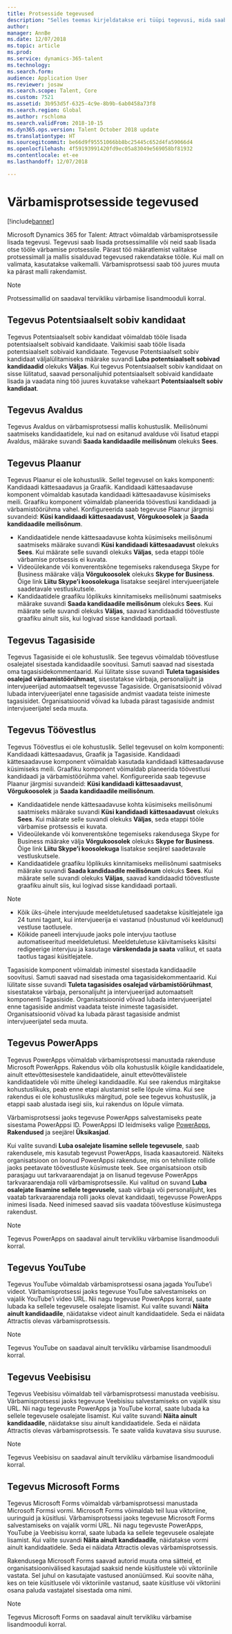 ```yaml
---
title: Protsesside tegevused
description: "Selles teemas kirjeldatakse eri tüüpi tegevusi, mida saab kasutada värbamisprotsessis."
author: 
manager: AnnBe
ms.date: 12/07/2018
ms.topic: article
ms.prod: 
ms.service: dynamics-365-talent
ms.technology: 
ms.search.form: 
audience: Application User
ms.reviewer: josaw
ms.search.scope: Talent, Core
ms.custom: 7521
ms.assetid: 3b953d5f-6325-4c9e-8b9b-6ab0458a73f8
ms.search.region: Global
ms.author: rschloma
ms.search.validFrom: 2018-10-15
ms.dyn365.ops.version: Talent October 2018 update
ms.translationtype: HT
ms.sourcegitcommit: be66d9f95551066bb8bc25445c652d4fa59066d4
ms.openlocfilehash: 4f59193991420fd9ec05a83049e569058bf81932
ms.contentlocale: et-ee
ms.lasthandoff: 12/07/2018

---
```


# <a name="activities-in-the-hiring-processes"></a>Värbamisprotsesside tegevused

[!include[banner](../includes/banner.md)]

Microsoft Dynamics 365 for Talent: Attract võimaldab värbamisprotsessile lisada tegevusi. Tegevusi saab lisada protsessimallile või neid saab lisada otse tööle värbamise protsessile. Pärast töö määratlemist valitakse protsessimall ja mallis sisalduvad tegevused rakendatakse tööle. Kui mall on valimata, kasutatakse vaikemalli. Värbamisprotsessi saab töö juures muuta ka pärast malli rakendamist.

> [!NOTE] 
> Protsessimallid on saadaval tervikliku värbamise lisandmooduli korral.

## <a name="prospect-activity"></a>Tegevus Potentsiaalselt sobiv kandidaat

Tegevus Potentsiaalselt sobiv kandidaat võimaldab tööle lisada potentsiaalselt sobivaid kandidaate. Vaikimisi saab tööle lisada potentsiaalselt sobivaid kandidaate. Tegevuse Potentsiaalselt sobiv kandidaat väljalülitamiseks määrake suvandi **Luba potentsiaalselt sobivad kandidaadid** olekuks **Väljas**. Kui tegevus Potentsiaalselt sobiv kandidaat on sisse lülitatud, saavad personalijuhid potentsiaalselt sobivaid kandidaate lisada ja vaadata ning töö juures kuvatakse vahekaart **Potentsiaalselt sobiv kandidaat**.

## <a name="application-activity"></a>Tegevus Avaldus

Tegevus Avaldus on värbamisprotsessi mallis kohustuslik. Meilisõnumi saatmiseks kandidaatidele, kui nad on esitanud avalduse või lisatud etappi Avaldus, määrake suvandi **Saada kandidaadile meilisõnum** olekuks **Sees**.

## <a name="scheduler-activity"></a>Tegevus Plaanur

Tegevus Plaanur ei ole kohustuslik. Sellel tegevusel on kaks komponenti: Kandidaadi kättesaadavus ja Graafik. Kandidaadi kättesaadavuse komponent võimaldab kasutada kandidaadi kättesaadavuse küsimiseks meili. Graafiku komponent võimaldab planeerida töövestlusi kandidaadi ja värbamistöörühma vahel. Konfigureerida saab tegevuse Plaanur järgmisi suvandeid: **Küsi kandidaadi kättesaadavust**, **Võrgukoosolek** ja **Saada kandidaadile meilisõnum**.

- Kandidaatidele nende kättesaadavuse kohta küsimiseks meilisõnumi saatmiseks määrake suvandi **Küsi kandidaadi kättesaadavust** olekuks **Sees**. Kui määrate selle suvandi olekuks **Väljas**, seda etappi tööle värbamise protsessis ei kuvata.
- Videoülekande või konverentskõne tegemiseks rakendusega Skype for Business määrake välja **Võrgukoosolek** olekuks **Skype for Business**. Õige link **Liitu Skype’i koosolekuga** lisatakse seejärel intervjueerijatele saadetavale vestluskutsele.
- Kandidaatidele graafiku lõplikuks kinnitamiseks meilisõnumi saatmiseks määrake suvandi **Saada kandidaadile meilisõnum** olekuks **Sees**. Kui määrate selle suvandi olekuks **Väljas**, saavad kandidaadid töövestluste graafiku ainult siis, kui logivad sisse kandidaadi portaali.

## <a name="feedback-activity"></a>Tegevus Tagasiside

Tegevus Tagasiside ei ole kohustuslik. See tegevus võimaldab töövestluse osalejatel sisestada kandidaadile soovitusi. Samuti saavad nad sisestada oma tagasisidekommentaarid. Kui lülitate sisse suvandi **Tuleta tagasisides osalejad värbamistöörühmast**, sisestatakse värbaja, personalijuht ja intervjueerijad automaatselt tegevusse Tagasiside. Organisatsioonid võivad lubada intervjueerijatel enne tagasiside andmist vaadata teiste inimeste tagasisidet. Organisatsioonid võivad ka lubada pärast tagasiside andmist intervjueerijatel seda muuta.

## <a name="interview-activity"></a>Tegevus Töövestlus

Tegevus Töövestlus ei ole kohustuslik. Sellel tegevusel on kolm komponenti: Kandidaadi kättesaadavus, Graafik ja Tagasiside. Kandidaadi kättesaadavuse komponent võimaldab kasutada kandidaadi kättesaadavuse küsimiseks meili. Graafiku komponent võimaldab planeerida töövestlusi kandidaadi ja värbamistöörühma vahel. Konfigureerida saab tegevuse Plaanur järgmisi suvandeid: **Küsi kandidaadi kättesaadavust**, **Võrgukoosolek** ja **Saada kandidaadile meilisõnum**.

- Kandidaatidele nende kättesaadavuse kohta küsimiseks meilisõnumi saatmiseks määrake suvandi **Küsi kandidaadi kättesaadavust** olekuks **Sees**. Kui määrate selle suvandi olekuks **Väljas**, seda etappi tööle värbamise protsessis ei kuvata.
- Videoülekande või konverentskõne tegemiseks rakendusega Skype for Business määrake välja **Võrgukoosolek** olekuks **Skype for Business**. Õige link **Liitu Skype’i koosolekuga** lisatakse seejärel saadetavale vestluskutsele.
- Kandidaatidele graafiku lõplikuks kinnitamiseks meilisõnumi saatmiseks määrake suvandi **Saada kandidaadile meilisõnum** olekuks **Sees**. Kui määrate selle suvandi olekuks **Väljas**, saavad kandidaadid töövestluste graafiku ainult siis, kui logivad sisse kandidaadi portaali.

>[!NOTE]
> - Kõik üks-ühele intervjuude meeldetuletused saadetakse küsitlejatele iga 24 tunni tagant, kui intervjueerija ei vastanud (nõustunud või keeldunud) vestluse taotlusele.
> - Kõikide paneeli intervjuude jaoks pole intervjuu taotluse automatiseeritud meeldetuletusi. Meeldetuletuse käivitamiseks käsitsi redigeerige intervjuu ja kasutage **värskendada ja saata** valikut, et saata taotlus tagasi küsitlejatele.

Tagasiside komponent võimaldab inimestel sisestada kandidaadile soovitusi. Samuti saavad nad sisestada oma tagasisidekommentaarid. Kui lülitate sisse suvandi **Tuleta tagasisides osalejad värbamistöörühmast**, sisestatakse värbaja, personalijuht ja intervjueerijad automaatselt komponenti Tagasiside. Organisatsioonid võivad lubada intervjueerijatel enne tagasiside andmist vaadata teiste inimeste tagasisidet. Organisatsioonid võivad ka lubada pärast tagasiside andmist intervjueerijatel seda muuta.

## <a name="powerapps-activity"></a>Tegevus PowerApps

Tegevus PowerApps võimaldab värbamisprotsessi manustada rakenduse Microsoft PowerApps. Rakendus võib olla kohustuslik kõigile kandidaatidele, ainult ettevõttesisestele kandidaatidele, ainult ettevõttevälistele kandidaatidele või mitte ühelegi kandidaadile. Kui see rakendus märgitakse kohustuslikuks, peab enne etapi alustamist selle lõpule viima. Kui see rakendus ei ole kohustuslikuks märgitud, pole see tegevus kohustuslik, ja etappi saab alustada isegi siis, kui rakendus on lõpule viimata.

Värbamisprotsessi jaoks tegevuse PowerApps salvestamiseks peate sisestama PowerAppsi ID. PowerAppsi ID leidmiseks valige [PowerApps](https://web.powerapps.com), **Rakendused** ja seejärel **Üksikasjad**.

Kui valite suvandi **Luba osalejate lisamine sellele tegevusele**, saab rakendusele, mis kasutab tegevust PowerApps, lisada kaasautoreid. Näiteks organisatsioon on loonud PowerAppsi rakenduse, mis on tehniliste rollide jaoks peetavate töövestluste küsimuste teek. See organisatsioon otsib parasjagu uut tarkvaraarendajat ja on lisanud tegevuse PowerApps tarkvaraarendaja rolli värbamisprotsessile. Kui valitud on suvand **Luba osalejate lisamine sellele tegevusele**, saab värbaja või personalijuht, kes vaatab tarkvaraarendaja rolli jaoks olevat kandidaati, tegevusse PowerApps inimesi lisada. Need inimesed saavad siis vaadata töövestluse küsimustega rakendust.

> [!NOTE]
> Tegevus PowerApps on saadaval ainult tervikliku värbamise lisandmooduli korral.

## <a name="youtube-activity"></a>Tegevus YouTube

Tegevus YouTube võimaldab värbamisprotsessi osana jagada YouTube’i videot. Värbamisprotsessi jaoks tegevuse YouTube salvestamiseks on vajalik YouTube’i video URL. Nii nagu tegevuse PowerApps korral, saate lubada ka sellele tegevusele osalejate lisamist. Kui valite suvandi **Näita ainult kandidaadile**, näidatakse videot ainult kandidaatidele. Seda ei näidata Attractis olevas värbamisprotsessis.

> [!NOTE]
> Tegevus YouTube on saadaval ainult tervikliku värbamise lisandmooduli korral.

## <a name="web-content-activity"></a>Tegevus Veebisisu

Tegevus Veebisisu võimaldab teil värbamisprotsessi manustada veebisisu. Värbamisprotsessi jaoks tegevuse Veebisisu salvestamiseks on vajalik sisu URL. Nii nagu tegevuste PowerApps ja YouTube korral, saate lubada ka sellele tegevusele osalejate lisamist. Kui valite suvandi **Näita ainult kandidaadile**, näidatakse sisu ainult kandidaatidele. Seda ei näidata Attractis olevas värbamisprotsessis. Te saate valida kuvatava sisu suuruse.

> [!NOTE]
> Tegevus Veebisisu on saadaval ainult tervikliku värbamise lisandmooduli korral.

## <a name="microsoft-forms-activity"></a>Tegevus Microsoft Forms

Tegevus Microsoft Forms võimaldab värbamisprotsessi manustada Microsoft Formsi vormi. Microsoft Forms võimaldab teil luua viktoriine, uuringuid ja küsitlusi. Värbamisprotsessi jaoks tegevuse Microsoft Forms salvestamiseks on vajalik vormi URL. Nii nagu tegevuste PowerApps, YouTube ja Veebisisu korral, saate lubada ka sellele tegevusele osalejate lisamist. Kui valite suvandi **Näita ainult kandidaadile**, näidatakse vormi ainult kandidaatidele. Seda ei näidata Attractis olevas värbamisprotsessis.

Rakendusega Microsoft Forms saavad autorid muuta oma sätteid, et organisatsioonivälised kasutajad saaksid nende küsitlustele või viktoriinile vastata. Sel juhul on kasutajate vastused anonüümsed. Kui soovite näha, kes on teie küsitlusele või viktoriinile vastanud, saate küsitluse või viktoriini osana paluda vastajatel sisestada oma nimi.

> [!NOTE]
> Tegevus Microsoft Forms on saadaval ainult tervikliku värbamise lisandmooduli korral.

